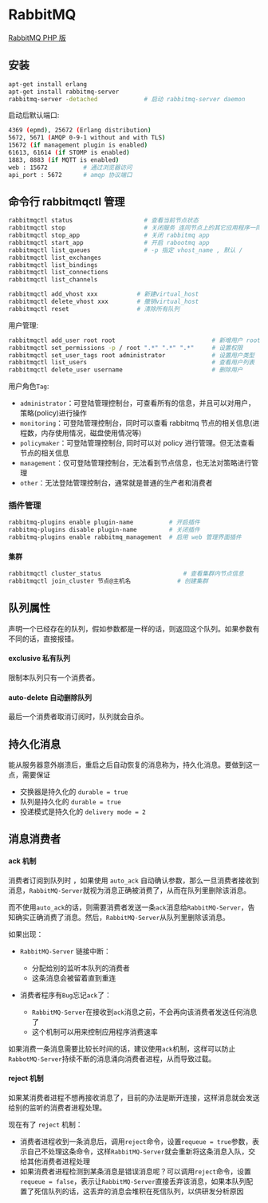 # RabbitMQ

[RabbitMQ PHP 版](https://xiaoxiami.gitbook.io/rabbitmq_into_chinese_php/ying-yong-jiao-cheng/php-ban/3-publish_subscribe.md)

## 安装

```bash
apt-get install erlang
apt-get install rabbitmq-server
rabbitmq-server -detached             # 启动 rabbitmq-server daemon
```

启动后默认端口:

```bash
4369 (epmd), 25672 (Erlang distribution)
5672, 5671 (AMQP 0-9-1 without and with TLS)
15672 (if management plugin is enabled)
61613, 61614 (if STOMP is enabled)
1883, 8883 (if MQTT is enabled)
web : 15672          # 通过浏览器访问
api_port : 5672      # amqp 协议端口
```

## 命令行 rabbitmqctl 管理

```bash
rabbitmqctl status                    # 查看当前节点状态
rabbitmqctl stop                      # 关闭服务 连同节点上的其它应用程序一同关闭了
rabbitmqctl stop_app                  # 关闭 rabbitmq app
rabbitmqctl start_app                 # 开启 rabootmq app
rabbitmqctl list_queues               # -p 指定 vhost_name , 默认 / 
rabbitmqctl list_exchanges
rabbitmqctl list_bindings
rabbitmqctl list_connections
rabbitmqctl list_channels

rabbitmqctl add_vhost xxx           # 新建virtual_host
rabbitmqctl delete_vhost xxx        # 撤销virtual_host
rabbitmqctl reset                   # 清除所有队列
```

用户管理:

```bash
rabbitmqctl add_user root root                           # 新增用户 root 密码 root
rabbitmqctl set_permissions -p / root ".*" ".*" ".*"     # 设置权限
rabbitmqctl set_user_tags root administrator             # 设置用户类型
rabbitmqctl list_users                                   # 查看用户列表
rabbitmqctl delete_user username                         # 删除用户
```

用户角色`Tag`:

- `administrator`：可登陆管理控制台，可查看所有的信息，并且可以对用户，策略(policy)进行操作
- `monitoring`：可登陆管理控制台，同时可以查看 rabbitmq 节点的相关信息(进程数，内存使用情况，磁盘使用情况等)
- `policymaker`：可登陆管理控制台, 同时可以对 policy 进行管理。但无法查看节点的相关信息
- `management`：仅可登陆管理控制台，无法看到节点信息，也无法对策略进行管理
- `other`：无法登陆管理控制台，通常就是普通的生产者和消费者

### 插件管理

```bash
rabbitmq-plugins enable plugin-name          # 开启插件
rabbitmq-plugins disable plugin-name         # 关闭插件
rabbitmq-plugins enable rabbitmq_management  # 启用 web 管理界面插件
```

#### 集群

```bash
rabbitmqctl cluster_status                       # 查看集群内节点信息
rabbitmqctl join_cluster 节点@主机名             # 创建集群
```

## 队列属性

声明一个已经存在的队列，假如参数都是一样的话，则返回这个队列。如果参数有不同的话，直接报错。

#### exclusive 私有队列

限制本队列只有一个消费者。

#### auto-delete 自动删除队列

最后一个消费者取消订阅时，队列就会自杀。

## 持久化消息

能从服务器意外崩溃后，重启之后自动恢复的消息称为，持久化消息。要做到这一点，需要保证

- 交换器是持久化的 `durable = true`
- 队列是持久化的 `durable = true`
- 投递模式是持久化的 `delivery mode = 2`

## 消息消费者

#### ack 机制

消费者订阅到队列时 ，如果使用 `auto_ack` 自动确认参数，那么一旦消费者接收到消息，`RabbitMQ-Server`就视为消息正确被消费了，从而在队列里删除该消息。

而不使用`auto_ack`的话，则需要消费者发送一条`ack`消息给`RabbitMQ-Server`，告知确实正确消费了消息。然后，`RabbitMQ-Server`从队列里删除该消息。

如果出现：

- `RabbitMQ-Server` 链接中断：
  - 分配给别的监听本队列的消费者
  - 这条消息会被留着直到重连

- 消费者程序有`Bug`忘记`ack`了：
  - `RabbitMQ-Server`在接收到`ack`消息之前，不会再向该消费者发送任何消息了
  - 这个机制可以用来控制应用程序消费速率
  
如果消费一条消息需要比较长时间的话，建议使用`ack`机制，这样可以防止`RabbotMQ-Server`持续不断的消息涌向消费者进程，从而导致过载。

#### reject 机制

如果某消费者进程不想再接收消息了，目前的办法是断开连接，这样消息就会发送给别的监听的消费者进程处理。

现在有了 `reject` 机制：

- 消费者进程收到一条消息后，调用`reject`命令，设置`requeue = true`参数，表示自己不处理这条命令，这样`RabbitMQ-Server`就会重新将这条消息入队，交给其他消费者进程处理
- 如果消费者进程检测到某条消息是错误消息呢？可以调用`reject`命令，设置 `requeue = false`，表示让`RabbitMQ-Server`直接丢弃该消息，如果本队列配置了死信队列的话，这丢弃的消息会堆积在死信队列，以供研发分析原因

